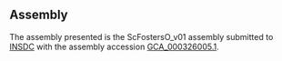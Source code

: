 

Assembly
--------

The assembly presented is the ScFostersO\_v01 assembly submitted to
[INSDC](http://www.insdc.org) with the assembly accession
[GCA\_000326005.1](http://www.ebi.ac.uk/ena/data/view/GCA_000326005.1).
